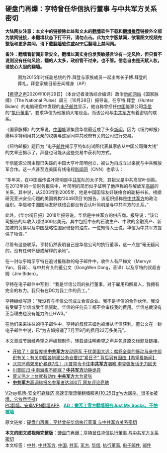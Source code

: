  <h2>硬盘门再爆：亨特曾任华信执行董事 与中共军方关系密切</h2> <p class="notice"><b>大陆网友注意：本文中的链接除此处和文末的<a href="https://github.com/bannedbook/fanqiang" >翻墙</a>软件下载和<a href="https://github.com/killgcd/justmysocks/blob/master/README.md">翻墙推荐</a>链接外全部为禁网链接，未翻墙状态下打不开，请勿点击。此为文字版禁闻，欲看图文视频完整版和更多禁闻，请下载<a href="https://github.com/bannedbook/fanqiang">翻墙软件或APP</a>后翻墙上禁闻网。</p><p>备注：翻墙看新闻非常安全，翻墙以真实身份发表敏感言论有一定风险，但只看不说则没有任何风险，翻的人太多，政府管不过来，也不管。信息自由是天赋人权，请放心大胆的翻墙。</b></p>  <div class="entry"> <figure><figcaption>图为2015年时任副总统的乔.拜登与家族成员一起出席长子博.拜登的葬礼。拜登家族目前丑闻缠身（AP）</figcaption></figure> <p>【<span class='wp_keywordlink_affiliate'><a href="https://www.soundofhope.org" title="希望之声" target="_blank">希望之声</a></span>2020年10月29日】（本台记者凌浩综合编译）政治<span class='wp_keywordlink_affiliate'><a href="https://www.bannedbook.org/" title="新闻网站">新闻网站</a></span>《国家脉搏》（The National Pulse）周三（10月28日）报导说，在亨特·拜登（Hunter Biden）的电脑硬盘中发现的<a href="https://www.bannedbook.org/bnews/tag/%E7%94%B5%E5%AD%90%E9%82%AE%E4%BB%B6/" class="st_tag internal_tag" rel="tag" title="标签 电子邮件 下的日志">电子邮件</a>显示，他自称曾担任<span class='wp_keywordlink_affiliate'><a href="https://www.bannedbook.org/" title="中国" target="_blank">中国</a></span>能源公司<a href="https://www.bannedbook.org/bnews/tag/%E5%8D%8E%E4%BF%A1/" class="st_tag internal_tag" rel="tag" title="标签 华信 下的日志">华信</a>的“<a href="https://www.bannedbook.org/bnews/tag/%E6%89%A7%E8%A1%8C%E8%91%A3%E4%BA%8B/" class="st_tag internal_tag" rel="tag" title="标签 执行董事 下的日志">执行董事</a>”，要求华信为他报销大笔现金。而该公司与<a href="https://www.bannedbook.org/bnews/tag/%e4%b8%ad%e5%85%b1/" class="st_tag internal_tag" rel="tag" title="标签 中共 下的日志">中共</a><a href="https://www.bannedbook.org/bnews/tag/%E5%86%9B%E6%96%B9/" class="st_tag internal_tag" rel="tag" title="标签 军方 下的日志">军方</a>有着密切的联系。</p> <p>《国家脉搏》的文章说，<a href="https://www.bannedbook.org/bnews/tag/%E4%B8%AD%E5%9B%BD/" class="st_tag internal_tag" rel="tag" title="标签 中国 下的日志">中国</a>能源集团华信最近成了头条<span class='wp_keywordlink_affiliate'><a href="https://www.bannedbook.org/" title="新闻">新闻</a></span>，因为《纽约邮报》爆料亨特利用其父亲的权势与这家同中共政府有关的公司进行交易。</p> <p>《纽约邮报》题目为 “电子<a href="https://www.bannedbook.org/bnews/tag/%E9%82%AE%E4%BB%B6/" class="st_tag internal_tag" rel="tag" title="标签 邮件 下的日志">邮件</a>揭示亨特如何试图代表其家族从中国公司赚大钱” 的文章还揭示了，拜登也可能从这些交易中获利的方式。</p>  <p>华信能源公司由现已失踪的中国大亨叶简明创立，被认为自成立以来就与中共解放军合作。这一点甚至连美国有线电视<span class='wp_keywordlink_affiliate'><a href="https://www.bannedbook.org/" title="新闻网">新闻网</a></span>（CNN）也承认：</p> <p>“多年来，在中国谣传说叶简明是中<a href="https://www.bannedbook.org/bnews/tag/%e5%85%b1%e5%86%9b/" class="st_tag internal_tag" rel="tag" title="标签 共军 下的日志">共军</a>队的太子党，其祖父是中共高官叶剑英。在2012年的一份财务报告中，叶简明的简历似乎证明了他声称的与解放军<span class='wp_keywordlink_affiliate'><a href="https://www.bannedbook.org/bnews/ccpdope/" title="中共高层内幕" target="_blank">高层</a></span>的关系。其中说，从2003年到2005年，他是中国国际友好联络会的副秘书长。根据研究亚洲安全问题的美国机构‘2049项目’的报告，该组织据称是<a href="https://www.bannedbook.org/bnews/tag/%e4%b8%ad%e5%85%b1%e5%86%9b%e6%96%b9/" class="st_tag internal_tag" rel="tag" title="标签 中共军方 下的日志">中共军方</a>的政治组织。华信和中国国际友好联络会都没有否认叶简明是与中共军方的关系。”</p> <p>此外，《华尔街日报》2018年报导说，华信是中共军方的供应商。报导说：“该公司报告的年收入超过400亿美元，其中包括中东的石油生产、中欧的金融资产、新加坡的贸易以及中国战略性国家储备的油库。一位知情人士说，华信为中共军方提供了物资。”</p>  <p>尽管有这些联系，亨特仍然表明自己是华信公司的执行董事，这一点是“毫无疑问的，没有任何怀疑或解释的余地”。</p> <p>在一封似乎暗示亨特在追讨报账款的电子邮件中，收件人有严梅文（Mervyn Yan，音译）、与中共有关的董公文（GongWen Dong，音译）以及亨特的叔叔吉姆（Jim Biden）。</p> <p>亨特在电子邮件中写到：“我是华信公司的执行董事。对于雇用和解雇人，我拥有完全的权力。我只有在DC为我工作的员工。”</p>  <p>亨特继续写道：“我没有与华信公司成立合资企业。我不是华信的合作伙伴。我没有受雇于华信或受华信资助。华信的任何员工都不会审核我的费用。华信总裁没有正当理由也没有能力终止HW3。”</p> <p>在他们来来往往的电子邮件中，亨特的叔叔吉姆也被爆从华信获利。董公文在一封电子邮件中说，已“为吉姆报销了7月至9月的费用22万多美元”。</p> <p>本文章或节目经希望之声编辑制作，转载请注明希望之声并包含原文标题及链接。</p>  <ul class='op-related-articles' title='相关阅读'> <li><a href='https://www.bannedbook.org/bnews/bannedvideo/20201009/1411377.html' target='_blank'>开始了！美智库揭<b>中共军方</b>发动网军 干扰美国大选；席卷全美的暴动与亲中组织有关；有关中国各地建公务仓要过“紧日子” 背后另有因由【希望看新闻】</a></li> <li><a href='https://www.bannedbook.org/bnews/topimagenews/20201007/1409691.html' target='_blank'>北京环燕郊房价暴跌7成！ 川普禁令卡住<b>中共军方</b>咽喉 李克强发话无力回天</a></li> <li><a href='https://www.bannedbook.org/bnews/comments/20201006/1409172.html' target='_blank'>川普回归 中南海夜不能寐？<b>中共军方</b>动静诡异</a></li> <li><a href='https://www.bannedbook.org/bnews/cnnews/20201005/1408222.html' target='_blank'>菅义伟才上台就有动作 <b>中共军方</b>大为紧张</a></li> <li><a href='https://www.bannedbook.org/bnews/cbnews/20200925/1403058.html' target='_blank'><b>中共军方</b>高调称报名参军者达300万 网友评论亮瞎</a></li> </ul> <p class="texttj"> <a href="https://www.bannedbook.org/forum23/topic22702.html" target="_blank">V2ray机场-安全可靠经济 高速无限流量翻墙服务(10.25日gfw大屠杀，很多ip被墙，它依然坚挺)</a><br/> <a href="https://github.com/bannedbook/fanqiang/wiki/%E7%A6%81%E9%97%BB%E7%BD%91%E5%AE%89%E5%8D%93%E7%BF%BB%E5%A2%99%E6%96%B0%E9%97%BBAPP" target="_blank">PC翻墙、安卓VPN翻墙APP</a>、<span onclick="window.open('https://github.com/killgcd/justmysocks/blob/master/README.md')" style="font-weight:bold;color:#00A191;cursor:pointer;text-decoration:underline;outline:none">AD：搬瓦工官方翻墙服务Just My Socks，不怕被墙</span></p><p>原文链接：<a class="src_link"  href="https://www.soundofhope.org/post/437443" target="_blank">硬盘门再爆：亨特曾任华信执行董事 与中共军方关系密切</a></p><a name='sharetosocial'></a>       <div><b>本文的图文或视频完整版</b>：<a href='https://www.bannedbook.org/bnews/comments/20201030/1422706.html'>硬盘门再爆：亨特曾任华信执行董事 与中共军方关系密切</a></div>  </div><!--END ENTRY--> <div class="postfooter"> <div>本文标签：<a href="https://www.bannedbook.org/bnews/tag/%e4%b8%ad%e5%85%b1/" rel="tag">中共</a>, <a href="https://www.bannedbook.org/bnews/tag/%e4%b8%ad%e5%85%b1%e5%86%9b%e6%96%b9/" rel="tag">中共军方</a>, <a href="https://www.bannedbook.org/bnews/tag/%E4%B8%AD%E5%9B%BD/" rel="tag">中国</a>, <a href="https://www.bannedbook.org/bnews/tag/%e5%85%b1%e5%86%9b/" rel="tag">共军</a>, <a href="https://www.bannedbook.org/bnews/tag/%E5%86%9B%E6%96%B9/" rel="tag">军方</a>, <a href="https://www.bannedbook.org/bnews/tag/%E5%8D%8E%E4%BF%A1/" rel="tag">华信</a>, <a href="https://www.bannedbook.org/bnews/tag/%E6%89%A7%E8%A1%8C%E8%91%A3%E4%BA%8B/" rel="tag">执行董事</a>, <a href="https://www.bannedbook.org/bnews/tag/%E7%94%B5%E5%AD%90%E9%82%AE%E4%BB%B6/" rel="tag">电子邮件</a>, <a href="https://www.bannedbook.org/bnews/tag/%E9%82%AE%E4%BB%B6/" rel="tag">邮件</a></div>  </div><!--END POSTFOOTER--> 
